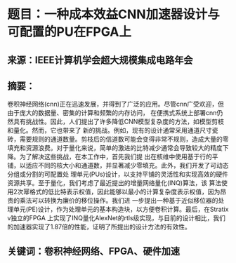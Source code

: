 # 题目：一种成本效益CNN加速器设计与可配置的PU在FPGA上
## 来源：IEEE计算机学会超大规模集成电路年会
## 摘要：
卷积神经网络(cnn)正在迅速发展，并得到了广泛的应用。尽管cnn广受欢迎，但由于庞大的数据量、密集的计算和频繁的内存访问，
在便携式系统上部署cnn仍然具有挑战性。因此，人们提出了许多降低CNN模型复杂度的方法，如模型剪枝和量化。然而，它也带来了
新的挑战。例如，现有的设计通常采用通道尺寸瓷砖，需要规则的通道数量。剪枝后的信道数可能会变得非常不规则，造成大量的零
填充和资源浪费。对于量化来说，简单的激进的比特减少通常会导致较大的精度下降。为了解决这些挑战，在本工作中，首先我们提
出在核维中使用基于行的平铺，以适应不同的核大小和通道数，并显著减少零填充。此外，我们开发了可动态分组或分割的可配置处
理单元(PUs)设计，以支持平铺的灵活性和实现高效的硬件资源共享。至于量化，我们考虑了最近提出的增量网络量化(INQ)算法，该
算法使用2次幂格式的低比特表示权值，因此能够以最小的计算复杂度表示权值，因为昂贵的乘法可以转换为廉价的移位操作。我们进
一步提出一种基于近似移位器的处理单元(PE)设计，作为处理单元的基本构造块，以方便卷积计算。最后，在Stratix v独立的FPGA
上实现了INQ量化AlexNet的rtls级实现，与目前的设计相比，我们的加速器实现了1.87倍的性能，证明了所提出的设计方法的有效性。
## 关键词：卷积神经网络、FPGA、硬件加速
